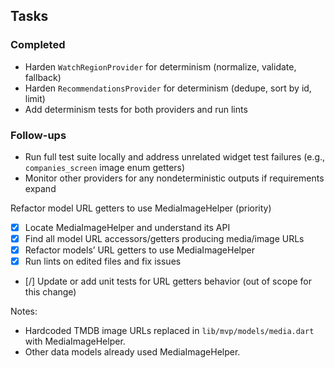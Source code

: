 ## Tasks

### Completed
- Harden `WatchRegionProvider` for determinism (normalize, validate, fallback)
- Harden `RecommendationsProvider` for determinism (dedupe, sort by id, limit)
- Add determinism tests for both providers and run lints

### Follow-ups
- Run full test suite locally and address unrelated widget test failures (e.g., `companies_screen` image enum getters)
- Monitor other providers for any nondeterministic outputs if requirements expand

Refactor model URL getters to use MediaImageHelper (priority)

- [x] Locate MediaImageHelper and understand its API
- [x] Find all model URL accessors/getters producing media/image URLs
- [x] Refactor models’ URL getters to use MediaImageHelper
- [x] Run lints on edited files and fix issues
- [/] Update or add unit tests for URL getters behavior (out of scope for this change)

Notes:
- Hardcoded TMDB image URLs replaced in `lib/mvp/models/media.dart` with MediaImageHelper.
- Other data models already used MediaImageHelper.

